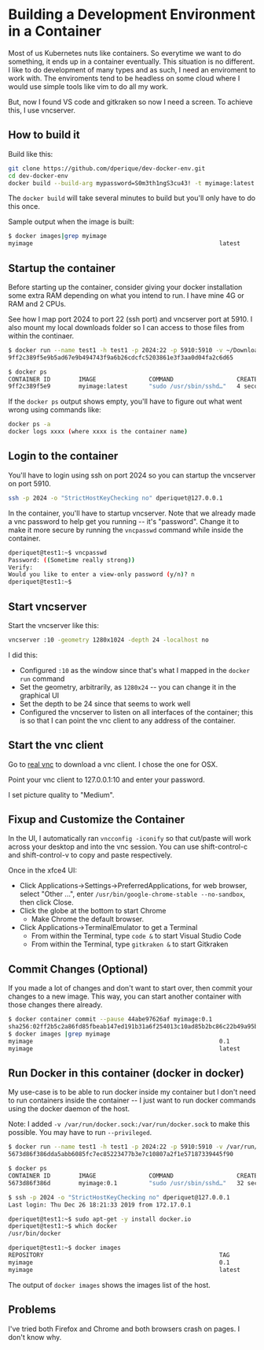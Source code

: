 # Building a Development Environment in a Container

Most of us Kubernetes nuts like containers.  So everytime we want to do something, it ends
up in a container eventually.  This situation is no different.  I like to do development
of many types and as such, I need an enviroment to work with. The enviroments tend to be
headless on some cloud where I would use simple tools like vim to do all my work.

But, now I found VS code and gitkraken so now I need a screen.  To achieve this, I use
vncserver.

## How to build it

Build like this:

```bash
git clone https://github.com/dperique/dev-docker-env.git
cd dev-docker-env
docker build --build-arg mypassword=S0m3th1ngS3cu43! -t myimage:latest .
```

The `docker build` will take several minutes to build but you'll only have to do this once.

Sample output when the image is built:

```bash
$ docker images|grep myimage
myimage                                                     latest              292968e3b2da        13 seconds ago      2.56GB
```

## Startup the container

Before starting up the container, consider giving your docker installation some extra RAM depending on
what you intend to run. I have mine 4G or RAM and 2 CPUs.

See how I map port 2024 to port 22 (ssh port) and vncserver port at 5910.  I also mount my
local downloads folder so I can access to those files from within the continaer.

```bash
$ docker run --name test1 -h test1 -p 2024:22 -p 5910:5910 -v ~/Downloads:/home/dperique/Downloads -d myimage:latest
9ff2c389f5e9b5ad67e9b494743f9a6b26cdcfc5203861e3f3aa0d04fa2c6d65

$ docker ps
CONTAINER ID        IMAGE               COMMAND                  CREATED             STATUS              PORTS                                          NAMES
9ff2c389f5e9        myimage:latest      "sudo /usr/sbin/sshd…"   4 seconds ago       Up 3 seconds        0.0.0.0:5910->5910/tcp, 0.0.0.0:2024->22/tcp   test1
```

If the `docker ps` output shows empty, you'll have to figure out what went wrong using commands
like:

```bash
docker ps -a
docker logs xxxx (where xxxx is the container name)
```

## Login to the container

You'll have to login using ssh on port 2024 so you can startup the vncserver on port
5910.

```bash
ssh -p 2024 -o "StrictHostKeyChecking no" dperiquet@127.0.0.1
```

In the container, you'll have to startup vncserver.  Note that we already made a vnc password
to help get you running -- it's "password".  Change it to make it more secure by running the
`vncpasswd` command while inside the container.

```bash
dperiquet@test1:~$ vncpasswd
Password: ((Sometime really strong))
Verify:
Would you like to enter a view-only password (y/n)? n
dperiquet@test1:~$
```

## Start vncserver

Start the vncserver like this:

```bash
vncserver :10 -geometry 1280x1024 -depth 24 -localhost no
```

I did this:

* Configured `:10` as the window since that's what I mapped in the `docker run` command
* Set the geometry, arbitrarily, as `1280x24` -- you can change it in the graphical UI
* Set the depth to be 24 since that seems to work well
* Configured the vncserver to listen on all interfaces of the container; this is so that
  I can point the vnc client to any address of the container.

## Start the vnc client

Go to [real vnc](https://www.realvnc.com/en/connect/download/viewer/macos/) to download a
vnc client.  I chose the one for OSX.

Point your vnc client to 127.0.0.1:10 and enter your password.

I set picture quality to "Medium".

## Fixup and Customize the Container

In the UI, I automatically ran `vncconfig -iconify` so that cut/paste will work across
your desktop and into the vnc session.  You can use shift-control-c and shift-control-v to
copy and paste respectively.

Once in the xfce4 UI:

* Click Applications->Settings->PreferredApplications, for web browser, select "Other ...", enter
`/usr/bin/google-chrome-stable --no-sandbox`, then click Close.
* Click the globe at the bottom to start Chrome
  * Make Chrome the default browser.
* Click Applications->TerminalEmulator to get a Terminal
  * From within the Terminal, type `code &` to start Visual Studio Code
  * From within the Terminal, type `gitkraken &` to start Gitkraken

## Commit Changes (Optional)

If you made a lot of changes and don't want to start over, then commit your changes to a new
image.  This way, you can start another container with those changes there already.

```bash
$ docker container commit --pause 44abe97626af myimage:0.1
sha256:02ff2b5c2a86fd85fbeab147ed191b31a6f254013c10ad85b2bc86c22b49a95b
$ docker images |grep myimage
myimage                                                     0.1                 02ff2b5c2a86        About a minute ago   3.75GB
myimage                                                     latest              c18fd6ec81b0        2 hours ago          2.56GB
```

## Run Docker in this container (docker in docker)

My use-case is to be able to run docker inside my container but I don't need to
run containers inside the container -- I just want to run docker commands using
the docker daemon of the host.

Note: I added `-v /var/run/docker.sock:/var/run/docker.sock` to make this possible.
You may have to run `--privileged`.

```bash
$ docker run --name test1 -h test1 -p 2024:22 -p 5910:5910 -v /var/run/docker.sock:/var/run/docker.sock -v ~/Downloads:/home/dperique/Downloads -d myimage:0.1
5673d86f386dda5abb6085fc7ec85223477b3e7c10807a2f1e57187339445f90

$ docker ps
CONTAINER ID        IMAGE               COMMAND                  CREATED             STATUS              PORTS                                          NAMES
5673d86f386d        myimage:0.1         "sudo /usr/sbin/sshd…"   32 seconds ago      Up 31 seconds       0.0.0.0:5910->5910/tcp, 0.0.0.0:2024->22/tcp   test1

$ ssh -p 2024 -o "StrictHostKeyChecking no" dperiquet@127.0.0.1
Last login: Thu Dec 26 18:21:33 2019 from 172.17.0.1

dperiquet@test1:~$ sudo apt-get -y install docker.io
dperiquet@test1:~$ which docker
/usr/bin/docker

dperiquet@test1:~$ docker images
REPOSITORY                                                  TAG                 IMAGE ID            CREATED             SIZE
myimage                                                     0.1                 02ff2b5c2a86        3 minutes ago       3.75GB
myimage                                                     latest              c18fd6ec81b0        2 hours ago         2.56GB
```

The output of `docker images` shows the images list of the host.

## Problems

I've tried both Firefox and Chrome and both browsers crash on pages.  I don't know why.
